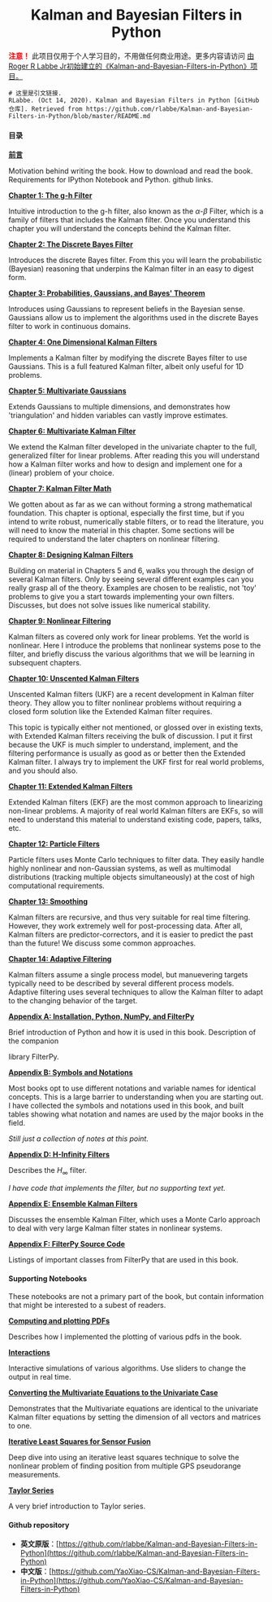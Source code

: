 <center><h1>Kalman and Bayesian Filters in Python</h1></center>

<p>
    <strong style="color: red;">注意！</strong> 此项目仅用于个人学习目的，不用做任何商业用途。更多内容请访问 
    <a href="https://github.com/rlabbe/Kalman-and-Bayesian-Filters-in-Python" target="_blank">由Roger R Labbe Jr初始建立的《Kalman-and-Bayesian-Filters-in-Python》项目。</a>
</p>

```shell
# 这里是引文链接.
RLabbe. (Oct 14, 2020). Kalman and Bayesian Filters in Python [GitHub仓库]. Retrieved from https://github.com/rlabbe/Kalman-and-Bayesian-Filters-in-Python/blob/master/README.md
```


#### 目录

[**前言**](./00-Preface.ipynb)

Motivation behind writing the book. How to download and read the book. Requirements for IPython Notebook and Python. github links.

[**Chapter 1: The g-h Filter**](./01-g-h-filter.ipynb)

Intuitive introduction to the g-h filter, also known as the $\alpha$-$\beta$ Filter, which is a family of filters that includes the Kalman filter. Once you understand this chapter you will understand the concepts behind the Kalman filter.

[**Chapter 2: The Discrete Bayes Filter**](./02-Discrete-Bayes.ipynb)

Introduces the discrete Bayes filter. From this you will learn the probabilistic (Bayesian) reasoning that underpins the Kalman filter in an easy to digest form.

[**Chapter 3: Probabilities, Gaussians, and Bayes' Theorem**](./03-Gaussians.ipynb)

Introduces using Gaussians to represent beliefs in the Bayesian sense. Gaussians allow us to implement the algorithms used in the discrete Bayes filter to work in continuous domains.

[**Chapter 4: One Dimensional Kalman Filters**](./04-One-Dimensional-Kalman-Filters.ipynb)

Implements a Kalman filter by modifying the discrete Bayes filter to use Gaussians. This is a full featured Kalman filter, albeit only useful for 1D problems.

[**Chapter 5: Multivariate Gaussians**](./05-Multivariate-Gaussians.ipynb)

Extends Gaussians to multiple dimensions, and demonstrates how 'triangulation' and hidden variables can vastly improve estimates.

[**Chapter 6: Multivariate Kalman Filter**](./06-Multivariate-Kalman-Filters.ipynb)

We extend the Kalman filter developed in the univariate chapter to the full, generalized filter for linear problems. After reading this you will understand how a Kalman filter works and how to design and implement one for a (linear) problem of your choice.

[**Chapter 7: Kalman Filter Math**](./07-Kalman-Filter-Math.ipynb)

We gotten about as far as we can without forming a strong mathematical foundation. This chapter is optional, especially the first time, but if you intend to write robust, numerically stable filters, or to read the literature, you will need to know the material in this chapter. Some sections will be required to understand the later chapters on nonlinear filtering.

[**Chapter 8: Designing Kalman Filters**](./08-Designing-Kalman-Filters.ipynb)

Building on material in Chapters 5 and 6, walks you through the design of several Kalman filters. Only by seeing several different examples can you really grasp all of the theory. Examples are chosen to be realistic, not 'toy' problems to give you a start towards implementing your own filters. Discusses, but does not solve issues like numerical stability.

[**Chapter 9: Nonlinear Filtering**](./09-Nonlinear-Filtering.ipynb)

Kalman filters as covered only work for linear problems. Yet the world is nonlinear. Here I introduce the problems that nonlinear systems pose to the filter, and briefly discuss the various algorithms that we will be learning in subsequent chapters.

[**Chapter 10: Unscented Kalman Filters**](./10-Unscented-Kalman-Filter.ipynb)

Unscented Kalman filters (UKF) are a recent development in Kalman filter theory. They allow you to filter nonlinear problems without requiring a closed form solution like the Extended Kalman filter requires.

This topic is typically either not mentioned, or glossed over in existing texts, with Extended Kalman filters receiving the bulk of discussion. I put it first because the UKF is much simpler to understand, implement, and the filtering performance is usually as good as or better then the Extended Kalman filter. I always try to implement the UKF first for real world problems, and you should also.

[**Chapter 11: Extended Kalman Filters**](./11-Extended-Kalman-Filters.ipynb)

Extended Kalman filters (EKF) are the most common approach to linearizing non-linear problems. A majority of real world Kalman filters are EKFs, so will need to understand this material to understand existing code, papers, talks, etc.

[**Chapter 12: Particle Filters**](./12-Particle-Filters.ipynb)

Particle filters uses Monte Carlo techniques to filter data. They easily handle highly nonlinear and non-Gaussian systems, as well as multimodal distributions (tracking multiple objects simultaneously) at the cost of high computational requirements.

[**Chapter 13: Smoothing**](./13-Smoothing.ipynb)

Kalman filters are recursive, and thus very suitable for real time filtering. However, they work extremely well for post-processing data. After all, Kalman filters are predictor-correctors, and it is easier to predict the past than the future! We discuss some common approaches.

[**Chapter 14: Adaptive Filtering**](./14-Adaptive-Filtering.ipynb)

Kalman filters assume a single process model, but manuevering targets typically need to be described by several different process models. Adaptive filtering uses several techniques to allow the Kalman filter to adapt to the changing behavior of the target.

[**Appendix A: Installation, Python, NumPy, and FilterPy**](./Appendix-A-Installation.ipynb)

Brief introduction of Python and how it is used in this book. Description of the companion

library FilterPy.

[**Appendix B: Symbols and Notations**](./Appendix-B-Symbols-and-Notations.ipynb)

Most books opt to use different notations and variable names for identical concepts. This is a large barrier to understanding when you are starting out. I have collected the symbols and notations used in this book, and built tables showing what notation and names are used by the major books in the field.

*Still just a collection of notes at this point.*

[**Appendix D: H-Infinity Filters**](./Appendix-D-HInfinity-Filters.ipynb)

Describes the $H_\infty$ filter.

*I have code that implements the filter, but no supporting text yet.*

[**Appendix E: Ensemble Kalman Filters**](./Appendix-E-Ensemble-Kalman-Filters.ipynb)

Discusses the ensemble Kalman Filter, which uses a Monte Carlo approach to deal with very large Kalman filter states in nonlinear systems.

[**Appendix F: FilterPy Source Code**](./Appendix-F-Filterpy-Code.ipynb)

Listings of important classes from FilterPy that are used in this book.

#### Supporting Notebooks

These notebooks are not a primary part of the book, but contain information that might be interested to a subest of readers.

[**Computing and plotting PDFs**](./Supporting_Notebooks/Computing_and_plotting_PDFs.ipynb)

Describes how I implemented the plotting of various pdfs in the book.

[**Interactions**](./Supporting_Notebooks/Interactions.ipynb)

Interactive simulations of various algorithms. Use sliders to change the output in real time.

[**Converting the Multivariate Equations to the Univariate Case**](./Supporting_Notebooks/Converting-Multivariate-Equations-to-Univariate.ipynb)

Demonstrates that the Multivariate equations are identical to the univariate Kalman filter equations by setting the dimension of all vectors and matrices to one.

[**Iterative Least Squares for Sensor Fusion**](./Supporting_Notebooks/Iterative-Least-Squares-for-Sensor-Fusion.ipynb)

Deep dive into using an iterative least squares technique to solve the nonlinear problem of finding position from multiple GPS pseudorange measurements.

[**Taylor Series**](./Supporting_Notebooks/Taylor-Series.ipynb)

A very brief introduction to Taylor series.

#### Github repository

- **英文原版**：[https://github.com/rlabbe/Kalman-and-Bayesian-Filters-in-Python](https://github.com/rlabbe/Kalman-and-Bayesian-Filters-in-Python)
- **中文版**：[https://github.com/YaoXiao-CS/Kalman-and-Bayesian-Filters-in-Python](https://github.com/YaoXiao-CS/Kalman-and-Bayesian-Filters-in-Python)

